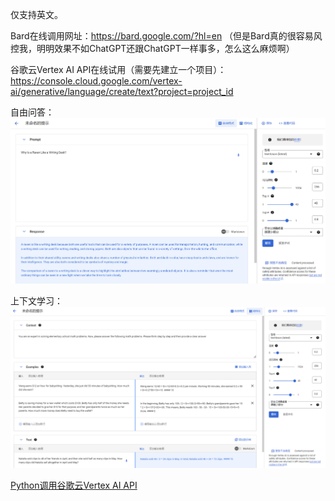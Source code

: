 仅支持英文。

Bard在线调用网址：<https://bard.google.com/?hl=en> 
（但是Bard真的很容易风控我，明明效果不如ChatGPT还跟ChatGPT一样事多，怎么这么麻烦啊）

谷歌云Vertex AI API在线试用（需要先建立一个项目）：https://console.cloud.google.com/vertex-ai/generative/language/create/text?project=project_id

自由问答：
![自由格式](pics/vertexai自由格式.png)

上下文学习：
![结构化](pics/vertexai结构化.png)

[Python调用谷歌云Vertex AI API](vertextai_api_predict.py)